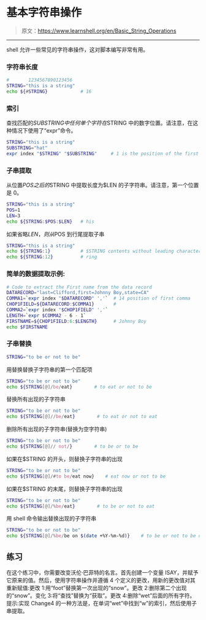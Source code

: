 # 基本字符串操作

> 原文：<https://www.learnshell.org/en/Basic_String_Operations>

* * *

shell 允许一些常见的字符串操作，这对脚本编写非常有用。

### 字符串长度

```sh
#       1234567890123456
STRING="this is a string"
echo ${#STRING}            # 16 
```

### 索引

查找匹配的$SUBSTRING 中任何单个字符在$STRING 中的数字位置。请注意，在这种情况下使用了“expr”命令。

```sh
STRING="this is a string"
SUBSTRING="hat"
expr index "$STRING" "$SUBSTRING"     # 1 is the position of the first 't' in $STRING 
```

### 子串提取

从位置$POS 之后的$STRING 中提取长度为$LEN 的子字符串。请注意，第一个位置是 0。

```sh
STRING="this is a string"
POS=1
LEN=3
echo ${STRING:$POS:$LEN}   # his 
```

如果省略$LEN，则从$POS 到行尾提取子串

```sh
STRING="this is a string"
echo ${STRING:1}           # $STRING contents without leading character
echo ${STRING:12}          # ring 
```

### 简单的数据提取示例:

```sh
# Code to extract the First name from the data record
DATARECORD="last=Clifford,first=Johnny Boy,state=CA"
COMMA1=`expr index "$DATARECORD" ','`  # 14 position of first comma
CHOP1FIELD=${DATARECORD:$COMMA1}       #
COMMA2=`expr index "$CHOP1FIELD" ','`
LENGTH=`expr $COMMA2 - 6 - 1`
FIRSTNAME=${CHOP1FIELD:6:$LENGTH}      # Johnny Boy
echo $FIRSTNAME 
```

### 子串替换

```sh
STRING="to be or not to be" 
```

用替换替换子字符串的第一个匹配项

```sh
STRING="to be or not to be"
echo ${STRING[@]/be/eat}        # to eat or not to be 
```

替换所有出现的子字符串

```sh
STRING="to be or not to be"
echo ${STRING[@]//be/eat}        # to eat or not to eat 
```

删除所有出现的子字符串(替换为空字符串)

```sh
STRING="to be or not to be"
echo ${STRING[@]// not/}        # to be or to be 
```

如果在$STRING 的开头，则替换子字符串的出现

```sh
STRING="to be or not to be"
echo ${STRING[@]/#to be/eat now}    # eat now or not to be 
```

如果在$STRING 的末尾，则替换子字符串的出现

```sh
STRING="to be or not to be"
echo ${STRING[@]/%be/eat}        # to be or not to eat 
```

用 shell 命令输出替换出现的子字符串

```sh
STRING="to be or not to be"
echo ${STRING[@]/%be/be on $(date +%Y-%m-%d)}    # to be or not to be on 2012-06-14 
```

## 练习

在这个练习中，你需要改变沃伦·巴菲特的名言。首先创建一个变量 ISAY，并赋予它原来的值。然后，使用字符串操作并遵循 4 个定义的更改，用新的更改值对其重新赋值:更改 1:用“foot”替换第一次出现的“snow”。更改 2:删除第二个出现的“snow”。变化 3:将“查找”替换为“获取”。更改 4:删除“wet”后面的所有字符。提示:实现 Change4 的一种方法是，在单词“wet”中找到“w”的索引，然后使用子串提取。